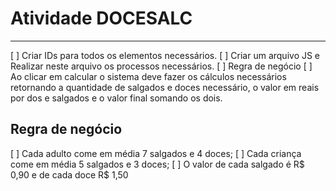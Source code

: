 # Atividade DOCESALC

***

[ ] Criar IDs para todos os elementos necessários.
[ ] Criar um arquivo JS e Realizar neste arquivo os processos necessários.
[ ] Regra de negócio
[ ] Ao clicar em calcular o sistema deve fazer os cálculos necessários retornando a quantidade de salgados e doces necessário, o valor em reais por dos e salgados e o valor final somando os dois.

## Regra de negócio
[ ] Cada adulto come em média 7 salgados e 4 doces;
[ ] Cada criança come em média 5 salgados e 3 doces;
[ ] O valor de cada salgado é R$ 0,90 e de cada doce R$ 1,50
